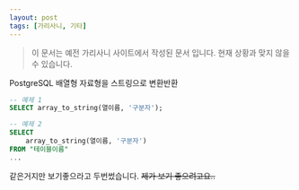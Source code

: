 ```yaml
---
layout: post
tags: [가리사니, 기타]
---
```


> 이 문서는 예전 가리사니 사이트에서 작성된 문서 입니다.
현재 상황과 맞지 않을 수 있습니다.


PostgreSQL 배열형 자료형을 스트링으로 변환반환
``` sql
-- 예제 1
SELECT array_to_string(열이름, '구분자');

-- 예제 2
SELECT
	array_to_string(열이름, '구분자')
FROM "테이블이름"
...
```
같은거지만 보기좋으라고 두번썼습니다.
~~제가 보기 좋으려고요..~~